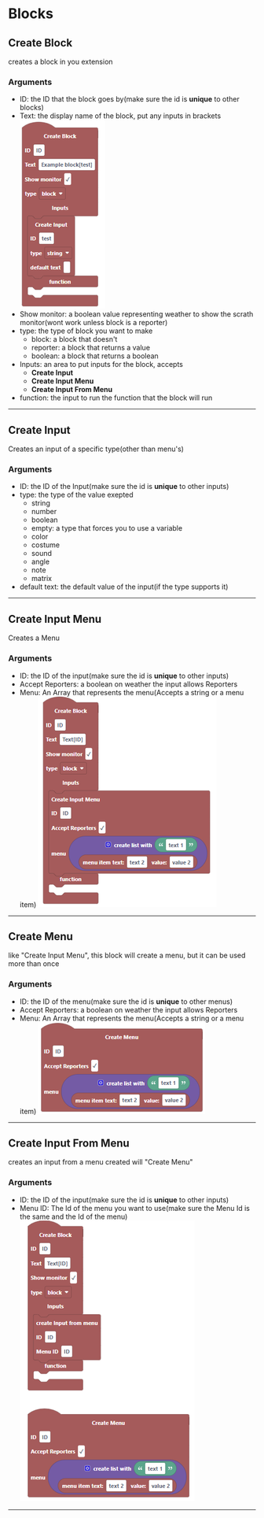 # Blocks
## Create Block
creates a block in you extension
### Arguments
* ID: the ID that the block goes by(make sure the id is __unique__ to other blocks)
* Text: the display name of the block, put any inputs in brackets
![image of block](./create-block.png)
* Show monitor: a boolean value representing weather to show the scrath monitor(wont work unless block is a reporter)
* type: the type of block you want to make
    * block: a block that doesn't
    * reporter: a block that returns a value
    * boolean: a block that returns a boolean
* Inputs: an area to put inputs for the block, accepts
    * __Create Input__
    * __Create Input Menu__
    * __Create Input From Menu__
* function: the input to run the function that the block will run
---
## Create Input
Creates an input of a specific type(other than menu's)
### Arguments
* ID: the ID of the Input(make sure the id is __unique__ to other inputs)
* type: the type of the value exepted
    * string
    * number
    * boolean
    * empty: a type that forces you to use a variable
    * color
    * costume
    * sound
    * angle
    * note
    * matrix
* default text: the default value of the input(if the type supports it)
---
## Create Input Menu
Creates a Menu
### Arguments
* ID: the ID of the input(make sure the id is __unique__ to other inputs)
* Accept Reporters: a boolean on weather the input allows Reporters
* Menu: An Array that represents the menu(Accepts a string or a menu item)
![image of block](./Create%20Input%20Menu.png)
---
## Create Menu
like "Create Input Menu", this block will create a menu, but it can be used more than once
### Arguments
* ID: the ID of the menu(make sure the id is __unique__ to other menus)
* Accept Reporters: a boolean on weather the input allows Reporters
* Menu: An Array that represents the menu(Accepts a string or a menu item)
![image of block](./Create%20Menu.png)
---
## Create Input From Menu
creates an input from a menu created will "Create Menu"
### Arguments
* ID: the ID of the input(make sure the id is __unique__ to other inputs)
* Menu ID: The Id of the menu you want to use(make sure the Menu Id is the same and the Id of the menu)
![image of block](./Create%20Input%20From%20Menu.png)
---
